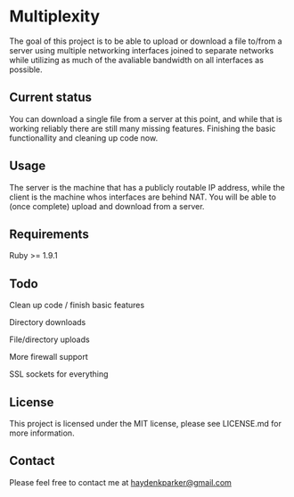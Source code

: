 Multiplexity
===========================

The goal of this project is to be able to upload or download a file to/from a server using multiple networking interfaces joined to separate networks while utilizing as much of the avaliable bandwidth on all interfaces as possible.


Current status
--------------

You can download a single file from a server at this point, and while that is working reliably there are still many missing features.  Finishing the basic functionallity and cleaning up code now.

Usage
-----

The server is the machine that has a publicly routable IP address, while the client is the machine whos interfaces are behind NAT.  You will be able to (once complete) upload and download from a server.

Requirements
------------

Ruby >= 1.9.1

Todo
----

Clean up code / finish basic features

Directory downloads

File/directory uploads

More firewall support

SSL sockets for everything

License
-------

This project is licensed under the MIT license, please see LICENSE.md for more information.

Contact
-------

Please feel free to contact me at haydenkparker@gmail.com
